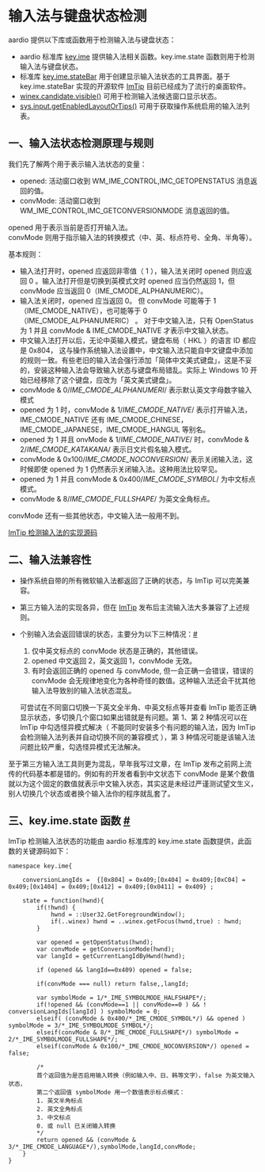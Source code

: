 # 输入法与键盘状态检测

aardio 提供以下库或函数用于检测输入法与键盘状态：

- aardio 标准库 [key.ime](../../../library-reference/key/ime.md) 提供输入法相关函数。key.ime.state 函数则用于检测输入法与键盘状态。
- 标准库 [key.ime.stateBar](ime.stateBar.md) 用于创建显示输入法状态的工具界面。基于  key.ime.stateBar 实现的开源软件 [ImTip](https://imtip.aardio.com)  目前已经成为了流行的桌面软件。
- [winex.candidate.visible()](../../../library-reference/winex/candidate.md) 可用于检测输入法候选窗口显示状态。
- [sys.input.getEnabledLayoutOrTips()](../../../library-reference/sys/input.md) 可用于获取操作系统启用的输入法列表。


## 一、输入法状态检测原理与规则

我们先了解两个用于表示输入法状态的变量：  

- opened: 活动窗口收到 WM_IME_CONTROL,IMC_GETOPENSTATUS 消息返回的值。
- convMode: 活动窗口收到 WM_IME_CONTROL,IMC_GETCONVERSIONMODE 消息返回的值。

opened 用于表示当前是否打开输入法。  
convMode 则用于指示输入法的转换模式（中、英、标点符号、全角、半角等）。

基本规则：

- 输入法打开时，opened 应返回非零值（ 1 ），输入法关闭时 opened 则应返回 0 。输入法打开但是切换到英模式文时 opened 应当仍然返回 1，但 convMode 应当返回 0（IME_CMODE_ALPHANUMERIC）。
- 输入法关闭时，opened 应当返回 0。
但 convMode 可能等于 1（IME_CMODE_NATIVE），也可能等于 0（IME_CMODE_ALPHANUMERIC） 。
对于中文输入法，只有 OpenStatus 为 1 并且 convMode & IME_CMODE_NATIVE 才表示中文输入状态。
- 中文输入法打开以后，无论中英输入模式，键盘布局（ HKL ）的语言 ID 都应是 0x804， 这与操作系统输入法设置中，中文输入法只能自中文键盘中添加的规则一致。有些老旧的输入法会强行添加「简体中文美式键盘」，这是不妥的，安装这种输入法会导致输入状态与键盘布局错乱。实际上 Windows 10 开始已经移除了这个键盘，应改为「英文美式键盘」。
- convMode  & 0/*IME_CMODE_ALPHANUMERI*/ 表示默认英文字母数字输入模式
- opened 为 1 时，convMode  & 1/*IME_CMODE_NATIVE*/ 表示打开输入法，IME_CMODE_NATIVE 还有 IME_CMODE_CHINESE，IME_CMODE_JAPANESE，IME_CMODE_HANGUL 等别名。
- opened 为 1 并且 onvMode  & 1/*IME_CMODE_NATIVE*/ 时，convMode  & 2/*IME_CMODE_KATAKANA*/ 表示日文片假名输入模式。
- convMode  & 0x100/*IME_CMODE_NOCONVERSION*/ 表示关闭输入法，这时候即使 opened 为 1 仍然表示关闭输入法。这种用法比较罕见。
- opened 为 1 并且 convMode  & 0x400/*IME_CMODE_SYMBOL*/ 为中文标点模式。
- convMode & 8/*IME_CMODE_FULLSHAPE*/ 为英文全角标点。

convMode 还有一些其他状态，中文输入法一般用不到。

[ImTip 检测输入法的实现源码](#key-ime-state)

## 二、输入法兼容性

- 操作系统自带的所有微软输入法都返回了正确的状态，与 ImTip 可以完美兼容。
- 第三方输入法的实现各异，但在 [ImTip](https://imtip.aardio.com) 发布后主流输入法大多兼容了上述规则。
- 个别输入法会返回错误的状态，主要分为以下三种情况：<a id="quirksMode" href="#quirksMode">&#x23;</a>
  1. 仅中英文标点的 convMode 状态是正确的，其他错误。
  2. opened 中文返回 2，英文返回 1，convMode 无效。
  3. 有时会返回正确的 opened 与 convMode, 但一会正确一会错误，错误的 convMode 会无规律地变化为各种奇怪的数值。这种输入法还会干扰其他输入法导致别的输入法状态混乱。 
  
  可尝试在不同窗口切换一下英文全半角、中英文标点等并查看 ImTip 能否正确显示状态，多切换几个窗口如果出错就是有问题。第 1、第 2 种情况可以在 ImTip 中勾选怪异模式解决（ 不能同时安装多个有问题的输入法，因为 ImTip 会检测输入法列表并自动切换不同的兼容模式 ），第 3 种情况可能是该输入法问题比较严重，勾选怪异模式无法解决。

至于第三方输入法工具则更为混乱，早年我写过文章，在 ImTip 发布之前网上流传的代码基本都是错的。例如有的开发者看到中文状态下 convMode 是某个数值就以为这个固定的数值就表示中文输入状态，其实这是未经过严谨测试望文生义，别人切换几个状态或者换个输入法你的程序就乱套了。

## 三、key.ime.state 函数 <a id="key-ime-state" href="#key-ime-state">&#x23;</a>


ImTip 检测输入法状态的功能由 aardio 标准库的 key.ime.state 函数提供，此函数的关键源码如下：

```aardio
namespace key.ime{
	
	conversionLangIds =  {[0x804] = 0x409;[0x404] = 0x409;[0xC04] = 0x409;[0x1404] = 0x409;[0x412] = 0x409;[0x0411] = 0x409} ;
	
	state = function(hwnd){
		if(!hwnd) {
			hwnd = ::User32.GetForegroundWindow();
			if(..winex) hwnd = ..winex.getFocus(hwnd,true) : hwnd;
		}
		
		var opened = getOpenStatus(hwnd);
		var convMode = getConversionMode(hwnd);
		var langId = getCurrentLangIdByHwnd(hwnd);
	
		if (opened && langId==0x409) opened = false;
	
		if(convMode === null) return false,,langId;
	
		var symbolMode = 1/*_IME_SYMBOLMODE_HALFSHAPE*/; 
		if(!opened && (convMode==1 || convMode==0 ) && ! conversionLangIds[langId] ) symbolMode = 0;
		elseif( (convMode & 0x400/*_IME_CMODE_SYMBOL*/) && opened ) symbolMode = 3/*_IME_SYMBOLMODE_SYMBOL*/;
		elseif(convMode & 8/*_IME_CMODE_FULLSHAPE*/) symbolMode = 2/*_IME_SYMBOLMODE_FULLSHAPE*/;
		elseif(convMode & 0x100/*_IME_CMODE_NOCONVERSION*/) opened = false;
 	
 		/*
		首个返回值为是否启用输入转换（例如输入中、日、韩等文字），false 为英文输入状态，
		第二个返回值 symbolMode 用一个数值表示标点模式：
		1. 英文半角标点
		2. 英文全角标点
		3. 中文标点
		0. 或 null 已关闭输入转换
 		*/
		return opened && (convMode & 3/*_IME_CMODE_LANGUAGE*/),symbolMode,langId,convMode;
	}		
}
```